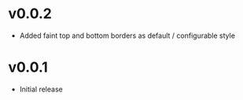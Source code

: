 v0.0.2
==================
* Added faint top and bottom borders as default / configurable style

v0.0.1
==================
* Initial release

